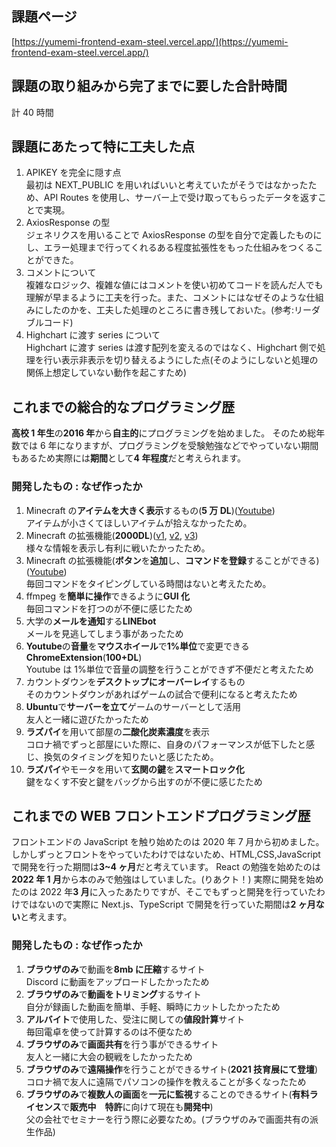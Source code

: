 ## 課題ページ

[https://yumemi-frontend-exam-steel.vercel.app/](https://yumemi-frontend-exam-steel.vercel.app/)

## 課題の取り組みから完了までに要した合計時間

計 40 時間

## 課題にあたって特に工夫した点

1. APIKEY を完全に隠す点<br>
   最初は NEXT_PUBLIC を用いればいいと考えていたがそうではなかったため、API Routes を使用し、サーバー上で受け取ってもらったデータを返すことで実現。
2. AxiosResponse の型<br>
   ジェネリクスを用いることで AxiosResponse の型を自分で定義したものにし、エラー処理まで行ってくれるある程度拡張性をもった仕組みをつくることができた。
3. コメントについて<br>
   複雑なロジック、複雑な値にはコメントを使い初めてコードを読んだ人でも理解が早まるように工夫を行った。また、コメントにはなぜそのような仕組みにしたのかを、工夫した処理のところに書き残しておいた。(参考:リーダブルコード)
4. Highchart に渡す series について<br>
   Highchart に渡す series は渡す配列を変えるのではなく、Highchart 側で処理を行い表示非表示を切り替えるようにした点(そのようにしないと処理の関係上想定していない動作を起こすため)

## これまでの総合的なプログラミング歴

**高校 1 年生**の**2016 年**から**自主的**にプログラミングを始めました。
そのため総年数では 6 年になりますが、プログラミングを受験勉強などでやっていない期間もあるため実際には**期間**として**4 年程度**だと考えられます。

### 開発したもの : なぜ作ったか

1. Minecraft の**アイテムを大きく表示**するもの(**5 万 DL**)([Youtube](https://www.youtube.com/watch?v=ywKL2NqP3lo))<br>
   アイテムが小さくてほしいアイテムが拾えなかったため。
2. Minecraft の拡張機能(**2000DL**)([v1](https://www.youtube.com/watch?v=-4uA1P2RoZ0), [v2](https://www.youtube.com/watch?v=9lNNyCbY3Us), [v3](https://www.youtube.com/watch?v=V4uMt5pXkfc))<br>
   様々な情報を表示し有利に戦いたかったため。
3. Minecraft の拡張機能(**ボタン**を**追加**し、**コマンドを登録**することができる)([Youtube](https://www.youtube.com/watch?v=GXKA_laCgts))<br>
   毎回コマンドをタイピングしている時間はないと考えたため。
4. ffmpeg を**簡単に操作**できるように**GUI 化**<br>
   毎回コマンドを打つのが不便に感じたため
5. 大学の**メールを通知**する**LINEbot**<br>
   メールを見逃してしまう事があったため
6. **Youtube**の**音量**を**マウスホイール**で**1%単位**で変更できる**ChromeExtension**(**100+DL**)<br>
   Youtube は 1%単位で音量の調整を行うことができず不便だと考えたため
7. カウントダウンを**デスクトップにオーバーレイ**するもの<br>
   そのカウントダウンがあればゲームの試合で便利になると考えたため
8. **Ubuntu**で**サーバーを立て**ゲームのサーバーとして活用<br>
   友人と一緒に遊びたかったため
9. **ラズパイ**を用いて部屋の**二酸化炭素濃度**を表示<br>
   コロナ禍でずっと部屋にいた際に、自身のパフォーマンスが低下したと感じ、換気のタイミングを知りたいと感じたため。
10. **ラズパイ**やモータを用いて**玄関の鍵**を**スマートロック化**<br>
    鍵をなくす不安と鍵をバッグから出すのが不便に感じたため

## これまでの WEB フロントエンドプログラミング歴

フロントエンドの JavaScript を触り始めたのは 2020 年 7 月から初めました。
しかしずっとフロントをやっていたわけではないため、HTML,CSS,JavaScript で開発を行った期間は**3~4 ヶ月**だと考えています。
React の勉強を始めたのは**2022 年 1 月**から本のみで勉強はしていました。(りあクト！)
実際に開発を始めたのは 2022 年**3 月**に入ったあたりですが、そこでもずっと開発を行っていたわけではないので実際に Next.js、TypeScript で開発を行っていた期間は**2 ヶ月ない**と考えます。

### 開発したもの : なぜ作ったか

1. **ブラウザのみ**で動画を**8mb に圧縮**するサイト<br>
   Discord に動画をアップロードしたかったため
2. **ブラウザのみ**で**動画をトリミング**するサイト<br>
   自分が録画した動画を簡単、手軽、瞬時にカットしたかったため
3. **アルバイト**で使用した、受注に関しての**値段計算**サイト<br>
   毎回電卓を使って計算するのは不便なため
4. **ブラウザのみ**で**画面共有**を行う事ができるサイト<br>
   友人と一緒に大会の観戦をしたかったため
5. **ブラウザのみ**で**遠隔操作**を行うことができるサイト(**2021 技育展にて登壇**)<br>
   コロナ禍で友人に遠隔でパソコンの操作を教えることが多くなったため
6. **ブラウザのみ**で**複数人の画面**を**一元に監視**することのできるサイト(**有料ライセンス**で**販売中**　**特許**に向けて現在も**開発中**)<br>
   父の会社でセミナーを行う際に必要なため。(ブラウザのみで画面共有の派生作品)

